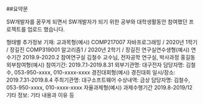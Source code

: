 ##요약문

  SW개발자를 꿈꾸게 되면서 SW개발자가 되기 위한 공부와 대학생활동안 참여했던 프로젝트를 업로드 했습니다.

형태별 추가정보 기재:
교과목형(예시)
COMP217007 자바프로그래밍 / 2020년 1학기 / 장길진
COMP319001 알고리즘1 / 2020년 2학기 / 장길진
연구실연수생형(예시)
연수기간 2019.9-2020.2
참여연구실 김철수 교수님, 전자공학 연구실, 박사과정 홍길동
외부참여형(예시)
참여기간: 2019.7.1-2019.8.31
외부기관명: 대구전자
담당자명: 김철수, 053-950-xxxx, 010-xxxx-xxxx
경진대회형(예시)
경진대회 일시/장소: 2019.7.31-2019.8.4
주최기관명: 대구소프트웨어
수상내역: 금상
담당자명: 김철수, 053-950-xxxx, 010-xxxx-xxxx
자율과제형(예시)
과제수행기간 2019.8-2019/12
기타 정보:
기타
내용과 이유 등
